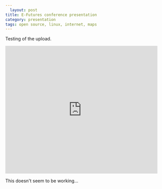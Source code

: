 ```yaml
---
  layout: post
title: E-Futures conference presentation
category: presentation
tags: open source, linux, internet, maps
---
```

Testing of the upload.
  
<iframe src="http://www.slideshare.net/slideshow/embed_code/26137219" width="476" height="400" frameborder="0" marginwidth="0" marginheight="0" scrolling="no"></iframe>

This doesn't seem to be working...